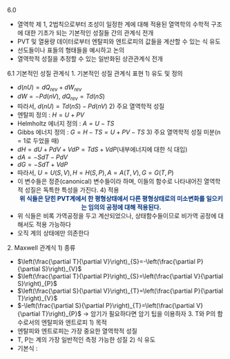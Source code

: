 6.0
- 열역학 제 1, 2법칙으로부터 조성이 일정한 계에 대해 적용된 열역학의 수학적 구조에 대한 기초가 되는 기본적인 성질들 간의 관계식 전개
- PVT 및 열용량 데이터로부터 엔탈피와 엔트로피의 값들을 계산할 수 있는 식 유도
- 선도들이나 표들의 형태들을 예시하고 논의
- 열역학적 성질을 추정할 수 있는 일반화된 상관관계식 전개

6.1 기본적인 성질 관계식
1\. 기본적인 성질 관계식 표현
1\) 유도 및 정의
- $d\left(nU\right)=dQ_{rev}+dW_{rev}$
- $dW=-Pd\left(nV\right)$, $dQ_{rev}=Td\left(nS\right)$
- 따라서, $d\left(nU\right)=Td\left(nS\right)-Pd\left(nV\right)$
2\) 주요 열역학적 성질
- 엔탈피 정의 : $H=U+PV$
- Helmholtz 에너지 정의 : $A=U-TS$
- Gibbs 에너지 정의 : $G=H-TS=U+PV-TS$
3\) 주요 열역학적 성질 미분(n = 1로 두었을 때)
- $dH=dU+PdV+VdP=TdS+VdP$(내부에너지에 대한 식 대입) 
- $dA=-SdT-PdV$
- $dG=-SdT+VdP$
- 따라서, $U=U\left(S,V\right),H=H\left(S,P\right),A=A\left(T,V_{}\right),G=G\left(T,P\right)$
- 이 변수들은 정준(canonical) 변수들이라 하며, 이들의 함수로 나타내어진 열역학적 성질은 독특한 특성을 가진다.
4\) 적용
<font color="#003380"><strong><center>위 식들은 닫힌 PVT계에서 한 평형상태에서 다른 평형상태로의 미소변화를 일으키는 임의의 공정에 대해 적용된다.</center></strong></font>
- 위 식들은 비록 가역공정을 두고 계산되었으나, 상태함수들이므로 비가역 공정에 대해서도 적용 가능하다
- 오직 계의 상태에만 의존한다

2\. Maxwell 관계식
1\) 종류
- $\left(\frac{\partial T}{\partial V}\right)_{S}=-\left(\frac{\partial P}{\partial S}\right)_{V}$
- $\left(\frac{\partial T}{\partial P}\right)_{S}=\left(\frac{\partial V}{\partial S}\right)_{P}$
- $\left(\frac{\partial S}{\partial V}\right)_{T}=\left(\frac{\partial P}{\partial T}\right)_{V}$
- $-\left(\frac{\partial S}{\partial P}\right)_{T}=\left(\frac{\partial V}{\partial T}\right)_{P}$ 
	-> 암기가 필요하다면 암기 팁을 이용하자
3\. T와 P의 함수로서의 엔탈피와 엔트로피
1\) 목적
- 엔탈피와 엔트로피는 가장 중요한 열역학적 성질
- T, P는 계의 가장 일반적인 측정 가능한 성질
2\) 식 유도
- 기본식 : 